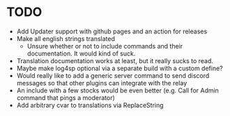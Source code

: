 # TODO

- Add Updater support with github pages and an action for releases
- Make all english strings translated
    - Unsure whether or not to include commands and their documentation. It would kind of suck.
- Translation documentation works at least, but it really sucks to read.
- Maybe make log4sp optional via a separate build with a custom define?
- Would really like to add a generic server command to send discord messages so that other plugins can integrate with the relay
- An include with a few stocks would be even better (e.g. Call for Admin command that pings a moderator)
- Add arbitrary cvar to translations via ReplaceString